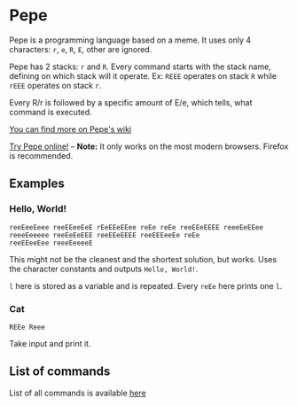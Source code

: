 # Pepe

Pepe is a programming language based on a meme. It uses only 4 characters: `r`, `e`, `R`, `E`, other are ignored.

Pepe has 2 stacks: `r` and `R`. Every command starts with the stack name, defining on which stack will it operate. Ex:
`REEE` operates on stack `R` while `rEEE` operates on stack `r`.

Every R/r is followed by a specific amount of E/e, which tells, what command is executed.

[You can find more on Pepe's wiki](https://github.com/Soaku/Pepe/wiki/Tutorial)

[Try Pepe online!](https://soaku.github.io/Pepe) – **Note:** It only works on the most modern browsers.
Firefox is recommended.

## Examples

### Hello, World!

```
reeEeeEeee reeEEeeEeE rEeEEeEEee reEe reEe reeEEeEEEE reeeEeEEee reeeEeeeee reeEeEeEEE reeEEeEEEE reeEEEeeEe reEe
reeEEeeEee reeeEeeeeE
```

This might not be the cleanest and the shortest solution, but works. Uses the character constants and outputs `Hello,
World!`.

`l` here is stored as a variable and is repeated. Every `reEe` here prints one `l`.

### Cat

```
REEe Reee
```

Take input and print it.

## List of commands

List of all commands is available [here](commands.md)
